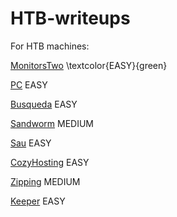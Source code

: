 # HTB-writeups

For HTB machines:

[MonitorsTwo](./MonitorsTwo.md)  \textcolor{EASY}{green}

[PC](./PC.md)  EASY

[Busqueda](./Busqueda.md)  EASY

[Sandworm](./sandworm.md)  MEDIUM

[Sau](./sau.md)  EASY

[CozyHosting](./cozyhosting.md)  EASY

[Zipping](./zipping.md)  MEDIUM

[Keeper](./keeper/keeper.md)  EASY
